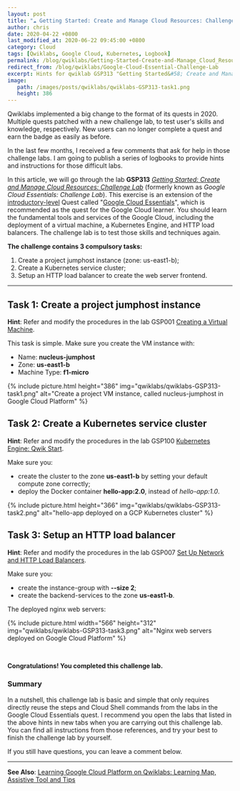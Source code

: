 ```yaml
---
layout: post
title: "☁ Getting Started: Create and Manage Cloud Resources: Challenge Lab | logbook"
author: chris
date: 2020-04-22 +0800
last_modified_at: 2020-06-22 09:45:00 +0800
category: Cloud
tags: [Qwiklabs, Google Cloud, Kubernetes, Logbook]
permalink: /blog/qwiklabs/Getting-Started-Create-and-Manage_Cloud_Resources-Challenge-Lab
redirect_from: /blog/qwiklabs/Google-Cloud-Essential-Challenge-Lab
excerpt: Hints for qwiklab GSP313 "Getting Started&#58; Create and Manage Cloud Resources&#58; Challenge Lab" | 1. Create a project jumphost instance | 2. Create a Kubernetes service cluster | 3. Setup an HTTP load balancer
image: 
   path: /images/posts/qwiklabs/qwiklabs-GSP313-task1.png
   height: 386
---
```


<!--more-->

Qwiklabs implemented a big change to the format of its quests in 2020. Multiple quests patched with a new challenge lab, to test user's skills and knowledge, respectively. New users can no longer complete a quest and earn the badge as easily as before.

In the last few months, I received a few comments that ask for help in those challenge labs. I am going to publish a series of logbooks to provide hints and instructions for those difficult labs.

In this article, we will go through the lab **GSP313** _[Getting Started: Create and Manage Cloud Resources: Challenge Lab](https://www.qwiklabs.com/focuses/10258?parent=catalog)_ (formerly known as _Google Cloud Essentials: Challenge Lab_). This exercise is an extension of the [introductory-level](https://www.qwiklabs.com/quests/120) Quest called "[Google Cloud Essentials](https://www.qwiklabs.com/quests/23)", which is recommended as the quest for the Google Cloud learner. You should learn the fundamental tools and services of the Google Cloud, including the deployment of a virtual machine, a Kubernetes Engine, and HTTP load balancers. The challenge lab is to test those skills and techniques again.

**The challenge contains 3 compulsory tasks:**

1. Create a project jumphost instance (zone: us-east1-b);
2. Create a Kubernetes service cluster;
3. Setup an HTTP load balancer to create the web server frontend.

* * *

## Task 1: Create a project jumphost instance

**Hint**: Refer and modify the procedures in the lab GSP001 [Creating a Virtual Machine](https://google.qwiklabs.com/focuses/3563?parent=catalog#step4).

This task is simple. Make sure you create the VM instance with:

- Name: **nucleus-jumphost**
- Zone: **us-east1-b**
- Machine Type: **f1-micro**

{% include picture.html height="386" img="qwiklabs/qwiklabs-GSP313-task1.png" alt="Create a project VM instance, called nucleus-jumphost in Google Cloud Platform" %}

## Task 2: Create a Kubernetes service cluster

**Hint**: Refer and modify the procedures in the lab GSP100 [Kubernetes Engine: Qwik Start](https://google.qwiklabs.com/focuses/878?parent=catalog).

Make sure you:

- create the cluster to the zone **us-east1-b** by setting your default compute zone correctly;
- deploy the Docker container **hello-app:2.0**, instead of _hello-app:1.0_.

{% include picture.html height="366" img="qwiklabs/qwiklabs-GSP313-task2.png" alt="hello-app deployed on a GCP Kubernetes cluster" %}

## Task 3: Setup an HTTP load balancer

**Hint**: Refer and modify the procedures in the lab GSP007 [Set Up Network and HTTP Load Balancers](https://google.qwiklabs.com/focuses/12007?parent=catalog).

Make sure you:

- create the instance-group with **--size 2**;
- create the backend-services to the zone **us-east1-b**.

The deployed nginx web servers:

{% include picture.html width="566" height="312" img="qwiklabs/qwiklabs-GSP313-task3.png" alt="Nginx web servers deployed on Google Cloud Platform" %}

<br/>

**Congratulations! You completed this challenge lab.**

### Summary

In a nutshell, this challenge lab is basic and simple that only requires directly reuse the steps and Cloud Shell commands from the labs in the Google Cloud Essentials quest. I recommend you open the labs that listed in the above hints in new tabs when you are carrying out this challenge lab. You can find all instructions from those references, and try your best to finish the challenge lab by yourself.

If you still have questions, you can leave a comment below.

* * *

**See Also**: [Learning Google Cloud Platform on Qwiklabs: Learning Map, Assistive Tool and Tips](/blog/qwiklabs/Qwiklabs-User-Tips-for-Learning_Google_Cloud_Platform)
